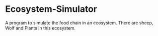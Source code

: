 # Ecosystem-Simulator
A program to simulate the food chain in an ecosystem. There are sheep, Wolf and Plants in this ecosystem.
